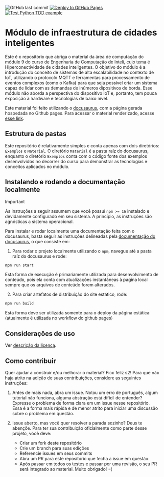 ![GitHub last commit](https://img.shields.io/github/last-commit/rmnicola/m9-ec-encontros)
[![Deploy to GitHub Pages](https://github.com/rmnicola/m9-ec-encontros/actions/workflows/deploy.yaml/badge.svg)](https://github.com/rmnicola/m9-ec-encontros/actions/workflows/deploy.yaml)
[![Test Python TDD example](https://github.com/rmnicola/m9-ec-encontros/actions/workflows/test-python-tdd.yaml/badge.svg)](https://github.com/rmnicola/m9-ec-encontros/actions/workflows/test-python-tdd.yaml)

# Módulo de infraestrutura de cidades inteligentes

Este é o repositório que abriga o material da área de computação do módulo 9 do
curso de Engenharia de Computação do Inteli, cujo tema é Hiperconectividade de
cidades inteligentes. O objetivo do módulo é a introdução do conceito de
sistemas de alta escalabilidade no contexto de IoT, utilizando o protocolo MQTT
e ferramentas para processamento de eventos complexos (como o Kafka) para que
seja possível criar um sistema capaz de lidar com as demandas de inúmeros
dipositivos de borda. Esse módulo não aborda a perspectiva do dispositivo IoT
e, portanto, tem pouca exposição à hardware e tecnologias de baixo nível.

Este material foi feito utilizando o [docusaurus](https://docusaurus.io/), com
a página gerada hospedada no Github pages. Para acessar o material renderizado,
acesse [esse link](https://rmnicola.github.io/m9-ec-encontros/).

## Estrutura de pastas

Este repositório é relativamente simples e conta apenas com dois diretórios:
`Exemplos` e `Material`. O diretório `Material` é a pasta raíz do docusaurus,
enquanto o diretório `Exemplos` conta com o código fonte dos exemplos
desenvolvidos no decorrer do curso para demonstrar as tecnologias e conceitos
aplicados no módulo.

## Instalando e rodando a documentação localmente

> [!IMPORTANT]  
> As instruções a seguir assumem que você possuí `npm >= 16` instalado e
> devidamente configurado em seu sistema. A princípio, as instruções são
> agnósticas a sistema operacional.

Para instalar e rodar localmente uma documentação feita com o docusaurus, basta
seguir as instruções delineadas pela [documentação do
docusaurus](https://docusaurus.io/docs/installation#running-the-development-server),
o que consiste em:

1. Para rodar o projeto localmente utilizando o `npm`, navegue até a pasta raíz
   do docusaurus e rode:

```bash
npm run start
```

Esta forma de execução é primariamente utilizada para desenvolvimento de
conteúdo, pois ela conta com atualizações instantâneas à pagina local sempre
que os arquivos de conteúdo forem alterados.

2. Para criar artefatos de distribuição do site estático, rode:

```bash
npm run build
```

Esta forma deve ser utilizada somente para o deploy da página estática
(atualmente é utilizada no workflow do github pages)

## Considerações de uso

Ver [descrição da licença](./LICENSE).

## Como contribuir

Quer ajudar a construir e/ou melhorar o material? Fico feliz s2! Para que não
haja atrito na adição de suas contribuições, considere as seguintes instruções:

1. Antes de mais nada, abra um issue. Notou um erro de português, algum
   tutorial não funciona, alguma abstração está difícil de entender? Expresse o
   problema de forma clara em um issue nesse repositório. Essa é a forma mais
   rápida e de menor atrito para iniciar uma discussão sobre o problema em
   questão.

2. Issue aberto, mas você quer resolver a parada sozinho? Deus te abençõe. Para
   ter sua contribuição oficialmente como parte desse projeto, você deve:

   * Criar um fork deste repositório
   * Crie um branch para suas edições
   * Referencie issues em seus commits
   * Abra um PR para este repositório que fecha a issue em questão
   * Após passar em todos os testes e passar por uma revisão, o seu PR será
     integrado ao material. Muito obrigado! =)




